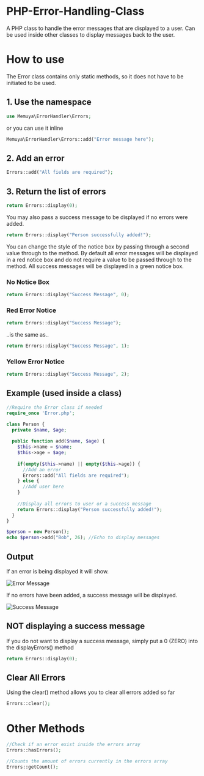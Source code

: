 # PHP-Error-Handling-Class
A PHP class to handle the error messages that are displayed to a user. Can be used inside other classes to display messages back to the user.

# How to use
The Error class contains only static methods, so it does not have to be initiated to be used.

## 1. Use the namespace
```PHP
use Memuya\ErrorHandler\Errors;
```
or you can use it inline
```PHP
Memuya\ErrorHandler\Errors::add("Error message here");
```

## 2. Add an error
```PHP
Errors::add("All fields are required");
```

## 3. Return the list of errors
```PHP
return Errors::display(0);
```

You may also pass a success message to be displayed if no errors were added.
```PHP
return Errors::display("Person successfully added!");
```

You can change the style of the notice box by passing through a second value through to the method. By default all error messages will be displayed in a red notice box and do not require a value to be passed through to the method. All success messages will be displayed in a green notice box.

### No Notice Box
```PHP
return Errors::display("Success Message", 0);
```

### Red Error Notice
```PHP
return Errors::display("Success Message");
```
..is the same as..
```PHP
return Errors::display("Success Message", 1);
```

### Yellow Error Notice
```PHP
return Errors::display("Success Message", 2);
```

## Example (used inside a class)
```PHP
//Require the Error class if needed
require_once 'Error.php';

class Person {
  private $name, $age;
  
  public function add($name, $age) {
    $this->name = $name;
    $this->age = $age;
    
    if(empty($this->name) || empty($this->age)) {
      //Add an error
      Errors::add("All fields are required");
    } else {
      //Add user here
    }
    
    //Display all errors to user or a success message
    return Errors::display("Person successfully added!");
  }
}
```

```PHP
$person = new Person();
echo $person->add("Bob", 26); //Echo to display messages
```

## Output
If an error is being displayed it will show.

![Error Message](http://i.imgur.com/ksh5y8Q.png)

If no errors have been added, a success message will be displayed.

![Success Message](http://i.imgur.com/yW0QyHu.png)

## NOT displaying a success message
If you do not want to display a success message, simply put a 0 (ZERO) into the displayErrors() method
```PHP
return Errors::display(0);
```

## Clear All Errors
Using the clear() method allows you to clear all errors added so far
```PHP
Errors::clear();
```
# Other Methods
```PHP
//Check if an error exist inside the errors array
Errors::hasErrors();

//Counts the amount of errors currently in the errors array
Errors::getCount();
```
